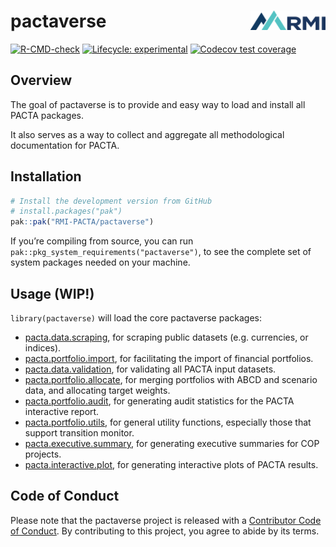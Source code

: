 
<!-- README.md is generated from README.Rmd. Please edit that file -->

# pactaverse <a href='https://https://rmi-pacta.github.io/pactaverse/'><img src='man/figures/logo.png' align="right" height="31"/></a>

<!-- badges: start -->

[![R-CMD-check](https://github.com/RMI-PACTA/pactaverse/actions/workflows/R-CMD-check.yaml/badge.svg)](https://github.com/RMI-PACTA/pactaverse/actions/workflows/R-CMD-check.yaml)
[![Lifecycle:
experimental](https://img.shields.io/badge/lifecycle-experimental-orange.svg)](https://lifecycle.r-lib.org/articles/stages.html#experimental)
[![Codecov test
coverage](https://codecov.io/gh/RMI-PACTA/pactaverse/branch/main/graph/badge.svg)](https://app.codecov.io/gh/RMI-PACTA/pactaverse?branch=main)
<!-- badges: end -->

## Overview

The goal of pactaverse is to provide and easy way to load and install
all PACTA packages.

It also serves as a way to collect and aggregate all methodological
documentation for PACTA.

## Installation

<div class=".pkgdown-devel">

``` r
# Install the development version from GitHub
# install.packages("pak")
pak::pak("RMI-PACTA/pactaverse")
```

</div>

If you’re compiling from source, you can run
`pak::pkg_system_requirements("pactaverse")`, to see the complete set of
system packages needed on your machine.

## Usage (WIP!)

`library(pactaverse)` will load the core pactaverse packages:

- [pacta.data.scraping](https://rmi-pacta.github.io/pacta.data.scraping/),
  for scraping public datasets (e.g. currencies, or indices).
- [pacta.portfolio.import](https://rmi-pacta.github.io/pacta.portfolio.import/),
  for facilitating the import of financial portfolios.
- [pacta.data.validation](https://rmi-pacta.github.io/pacta.data.validation/),
  for validating all PACTA input datasets.
- [pacta.portfolio.allocate](https://rmi-pacta.github.io/pacta.portfolio.allocate/),
  for merging portfolios with ABCD and scenario data, and allocating
  target weights.
- [pacta.portfolio.audit](https://rmi-pacta.github.io/pacta.portfolio.audit/),
  for generating audit statistics for the PACTA interactive report.
- [pacta.portfolio.utils](https://rmi-pacta.github.io/pacta.portfolio.utils/),
  for general utility functions, especially those that support
  transition monitor.
- [pacta.executive.summary](https://rmi-pacta.github.io/pacta.executive.summary/),
  for generating executive summaries for COP projects.
- [pacta.interactive.plot](https://rmi-pacta.github.io/pacta.interactive.plot/),
  for generating interactive plots of PACTA results.

## Code of Conduct

Please note that the pactaverse project is released with a [Contributor
Code of
Conduct](https://rmi-pacta.github.io/pactaverse/CODE_OF_CONDUCT.html).
By contributing to this project, you agree to abide by its terms.
